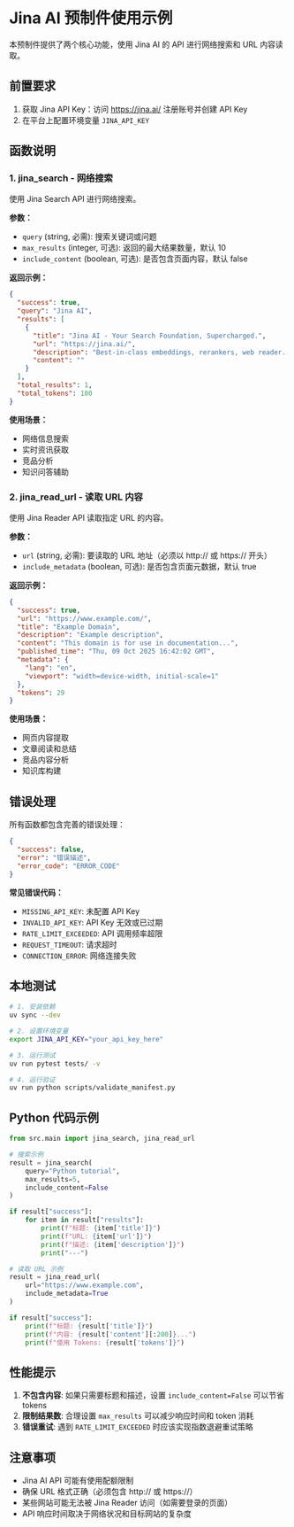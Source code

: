 # Jina AI 预制件使用示例

本预制件提供了两个核心功能，使用 Jina AI 的 API 进行网络搜索和 URL 内容读取。

## 前置要求

1. 获取 Jina API Key：访问 https://jina.ai/ 注册账号并创建 API Key
2. 在平台上配置环境变量 `JINA_API_KEY`

## 函数说明

### 1. jina_search - 网络搜索

使用 Jina Search API 进行网络搜索。

**参数：**
- `query` (string, 必需): 搜索关键词或问题
- `max_results` (integer, 可选): 返回的最大结果数量，默认 10
- `include_content` (boolean, 可选): 是否包含页面内容，默认 false

**返回示例：**

```json
{
  "success": true,
  "query": "Jina AI",
  "results": [
    {
      "title": "Jina AI - Your Search Foundation, Supercharged.",
      "url": "https://jina.ai/",
      "description": "Best-in-class embeddings, rerankers, web reader...",
      "content": ""
    }
  ],
  "total_results": 1,
  "total_tokens": 100
}
```

**使用场景：**
- 网络信息搜索
- 实时资讯获取
- 竞品分析
- 知识问答辅助

### 2. jina_read_url - 读取 URL 内容

使用 Jina Reader API 读取指定 URL 的内容。

**参数：**
- `url` (string, 必需): 要读取的 URL 地址（必须以 http:// 或 https:// 开头）
- `include_metadata` (boolean, 可选): 是否包含页面元数据，默认 true

**返回示例：**

```json
{
  "success": true,
  "url": "https://www.example.com/",
  "title": "Example Domain",
  "description": "Example description",
  "content": "This domain is for use in documentation...",
  "published_time": "Thu, 09 Oct 2025 16:42:02 GMT",
  "metadata": {
    "lang": "en",
    "viewport": "width=device-width, initial-scale=1"
  },
  "tokens": 29
}
```

**使用场景：**
- 网页内容提取
- 文章阅读和总结
- 竞品内容分析
- 知识库构建

## 错误处理

所有函数都包含完善的错误处理：

```json
{
  "success": false,
  "error": "错误描述",
  "error_code": "ERROR_CODE"
}
```

**常见错误代码：**
- `MISSING_API_KEY`: 未配置 API Key
- `INVALID_API_KEY`: API Key 无效或已过期
- `RATE_LIMIT_EXCEEDED`: API 调用频率超限
- `REQUEST_TIMEOUT`: 请求超时
- `CONNECTION_ERROR`: 网络连接失败

## 本地测试

```bash
# 1. 安装依赖
uv sync --dev

# 2. 设置环境变量
export JINA_API_KEY="your_api_key_here"

# 3. 运行测试
uv run pytest tests/ -v

# 4. 运行验证
uv run python scripts/validate_manifest.py
```

## Python 代码示例

```python
from src.main import jina_search, jina_read_url

# 搜索示例
result = jina_search(
    query="Python tutorial",
    max_results=5,
    include_content=False
)

if result["success"]:
    for item in result["results"]:
        print(f"标题: {item['title']}")
        print(f"URL: {item['url']}")
        print(f"描述: {item['description']}")
        print("---")

# 读取 URL 示例
result = jina_read_url(
    url="https://www.example.com",
    include_metadata=True
)

if result["success"]:
    print(f"标题: {result['title']}")
    print(f"内容: {result['content'][:200]}...")
    print(f"使用 Tokens: {result['tokens']}")
```

## 性能提示

1. **不包含内容**: 如果只需要标题和描述，设置 `include_content=False` 可以节省 tokens
2. **限制结果数**: 合理设置 `max_results` 可以减少响应时间和 token 消耗
3. **错误重试**: 遇到 `RATE_LIMIT_EXCEEDED` 时应该实现指数退避重试策略

## 注意事项

- Jina AI API 可能有使用配额限制
- 确保 URL 格式正确（必须包含 http:// 或 https://）
- 某些网站可能无法被 Jina Reader 访问（如需要登录的页面）
- API 响应时间取决于网络状况和目标网站的复杂度

